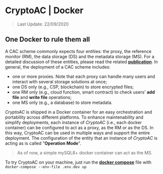 # CryptoAC | Docker

> Last Update: 22/09/2020

## One Docker to rule them all

A CAC scheme commonly expects four entities: the proxy, the reference monitor (RM), the data storage (DS) and the metadata storage (MS). For a detailed discussion of these entities, please read the related [**publication**](https://www.stefanoberlato.it/publications/pdf/CryptoAC.pdf). In general, the deployment of a CAC scheme includes:
* one or more proxies. Note that each proxy can handle many users and interact with several storage solutions at once;
* one DS only (e.g., CSP, blockchain) to store encrypted files;
* one RM only (e.g., cloud function, smart contract) to check users' **add file** and **write file** operations;
* one MS only (e.g., a database) to store metadata.

*CryptoAC* is shipped in a Docker container for an easy orchestration and portability across different platforms. To enhance maintenability and simplify deployments, each instance of *CryptoAC* (i.e., each docker container) can be configured to act as a proxy, as the RM or as the DS. In this way, CryptoAC can be used in multiple ways and support the entire deployment. The configuration of the entity that an instance of *CryptoAC* is acting as is called "**Operation Mode**".

> As of now, a simple mySQL8+ docker container can act as the MS.

To try CryptoAC on your machine, just run the [**docker compose**](./docker-compose.yml) file with `docker-compose --env-file .env.dev up`